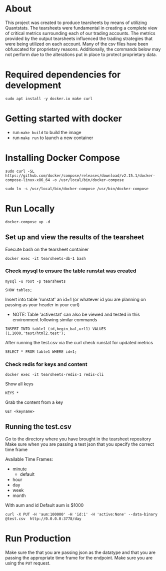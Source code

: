 # About
This project was created to produce tearsheets by means of utilizing Quantstats. The tearsheets were fundamental in creating a complete view of critical metrics surrounding each of our trading accounts. The metrics provided by the output tearsheets influenced the trading strategies that were being utilized on each account. Many of the csv files have been obfuscated for proprietary reasons. Additionally, the commands below may not perform due to the alterations put in place to protect proprietary data. 

# Required dependencies for development
 `sudo apt install -y docker.io make curl`
# Getting started with docker
- run `make build` to build the image
- run `make run` to launch a new container

# Installing Docker Compose
`sudo curl -SL https://github.com/docker/compose/releases/download/v2.15.1/docker-compose-linux-x86_64 -o /usr/local/bin/docker-compose`

`sudo ln -s /usr/local/bin/docker-compose /usr/bin/docker-compose`


# Run Locally
`docker-compose up -d`

## Set up and view the results of the tearsheet

Execute bash on the tearsheet container

`docker exec -it tearsheets-db-1 bash`


### Check mysql to ensure the table runstat was created 

`mysql -u root -p tearsheets`

`SHOW tables;`

Insert into table 'runstat' an id=1 (or whatever id you are planning on passing as your header in your curl)
* NOTE: Table 'activestat' can also be viewed and tested in this environment following similar commands

`INSERT INTO table1 (id,begin_bal,url1) VALUES (1,1000,'test/html2.test');`


After running the test.csv via the curl check runstat for updated metrics

`SELECT * FROM table1 WHERE id=1;`


### Check redis for keys and content

`docker exec -it tearsheets-redis-1 redis-cli`

Show all keys 

`KEYS *`

Grab the content from a key 

`GET <keyname>`

## Running the test.csv
Go to the directory where you have brought in the tearsheet repository 
Make sure when you are passing a test json that you specify the correct time frame

Available Time Frames:
- minute 
  - default
- hour
- day
- week
- month
  


With aum and id
Default aum is $1000


`curl -X PUT -H 'aum:100000' -H 'id:1' -H 'active:None' --data-binary @test.csv  http://0.0.0.0:3778/day`

# Run Production
Make sure the that you are passing json as the datatype and that you are passing the appropriate time frame for the endpoint. Make sure you are using the `PUT` request.
